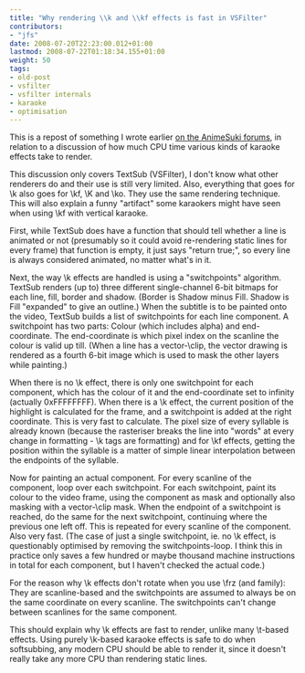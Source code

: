 ```yaml
---
title: "Why rendering \\k and \\kf effects is fast in VSFilter"
contributors:
- "jfs"
date: 2008-07-20T22:23:00.012+01:00
lastmod: 2008-07-22T01:18:34.155+01:00
weight: 50
tags:
- old-post
- vsfilter
- vsfilter internals
- karaoke
- optimisation
---
```

This is a repost of something I wrote earlier [on the AnimeSuki forums](http://forums.animesuki.com/showpost.php?p=1629372&postcount=72), in relation to a discussion of how much CPU time various kinds of karaoke effects take to render.

This discussion only covers TextSub (VSFilter), I don't know what other renderers do and their use is still very limited. Also, everything that goes for \k also goes for \kf, \K and \ko. They use the same rendering technique.
This will also explain a funny "artifact" some karaokers might have seen when using \kf with vertical karaoke.

First, while TextSub does have a function that should tell whether a line is animated or not (presumably so it could avoid re-rendering static lines for every frame) that function is empty, it just says "return true;", so every line is always considered animated, no matter what's in it.

Next, the way \k effects are handled is using a "switchpoints" algorithm.
TextSub renders (up to) three different single-channel 6-bit bitmaps for each line, fill, border and shadow. (Border is Shadow minus Fill. Shadow is Fill "expanded" to give an outline.)
When the subtitle is to be painted onto the video, TextSub builds a list of switchpoints for each line component. A switchpoint has two parts: Colour (which includes alpha) and end-coordinate. The end-coordinate is which pixel index on the scanline the colour is valid up till.
(When a line has a vector-\clip, the vector drawing is rendered as a fourth 6-bit image which is used to mask the other layers while painting.)

When there is no \k effect, there is only one switchpoint for each component, which has the colour of it and the end-coordinate set to infinity (actually 0xFFFFFFFF).
When there is a \k effect, the current position of the highlight is calculated for the frame, and a switchpoint is added at the right coordinate. This is very fast to calculate. The pixel size of every syllable is already known (because the rasteriser breaks the line into "words" at every change in formatting - \k tags are formatting) and for \kf effects, getting the position within the syllable is a matter of simple linear interpolation between the endpoints of the syllable.

Now for painting an actual component.
For every scanline of the component, loop over each switchpoint. For each switchpoint, paint its colour to the video frame, using the component as mask and optionally also masking with a vector-\clip mask. When the endpoint of a switchpoint is reached, do the same for the next switchpoint, continuing where the previous one left off.
This is repeated for every scanline of the component. Also very fast.
(The case of just a single switchpoint, ie. no \k effect, is questionably optimised by removing the switchpoints-loop. I think this in practice only saves a few hundred or maybe thousand machine instructions in total for each component, but I haven't checked the actual code.)

For the reason why \k effects don't rotate when you use \frz (and family): They are scanline-based and the switchpoints are assumed to always be on the same coordinate on every scanline. The switchpoints can't change between scanlines for the same component.

This should explain why \k effects are fast to render, unlike many \t-based effects. Using purely \k-based karaoke effects is safe to do when softsubbing, any modern CPU should be able to render it, since it doesn't really take any more CPU than rendering static lines.

